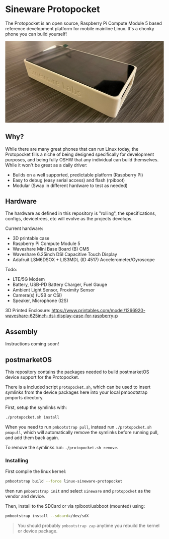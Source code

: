 # Sineware Protopocket

The Protopocket is an open source, Raspberry Pi Compute Module 5 based reference development platform for mobile mainline Linux. It's a chonky phone you can build yourself!

![Protopocket on a table](./models/phone-1.png)

## Why?
While there are many great phones that can run Linux today, the Protopocket fills a niche of being designed specifically for development purposes, and being fully OSHW that any individual can build themselves. While it won't be great as a daily driver:
- Builds on a well supported, predictable platform (Raspberry Pi)
- Easy to debug (easy serial access) and flash (rpiboot)
- Modular (Swap in different hardware to test as needed)

## Hardware
The hardware as defined in this repository is "rolling", the specifications, configs, devicetrees, etc will evolve as the projects develops.

Current hardware:
- 3D printable case
- Raspberry Pi Compute Module 5
- Waveshare Mini Base Board (B) CM5
- Waveshare 6.25inch DSI Capacitive Touch Display
- Adafruit LSM6DSOX + LIS3MDL (ID 4517) Accelerometer/Gyroscope

Todo:
- LTE/5G Modem
- Battery, USB-PD Battery Charger, Fuel Gauge
- Ambient Light Sensor, Proximity Sensor
- Camera(s) (USB or CSI) 
- Speaker, Microphone (I2S)

3D Printed Enclosure: https://www.printables.com/model/1266920-waveshare-625inch-dsi-display-case-for-raspberry-p


## Assembly
Instructions coming soon!

## postmarketOS
This repository contains the packages needed to build postmarketOS device support for the Protopocket.

There is a included script `protopocket.sh`, which can be used to insert symlinks from the device packages here into your local pmbootstrap pmports directory.

First, setup the symlinks with:
```bash
./protopocket.sh install
```


When you need to run `pmbootstrap pull`, instead run `./protopocket.sh pmapull`, which will automatically remove the symlinks before running pull, and add them back again.

To remove the symlinks run: `./protopocket.sh remove`.

### Installing
First compile the linux kernel:
```bash
pmbootstrap build --force linux-sineware-protopocket
```
then run `pmbootstrap init` and select `sineware` and `protopocket` as the vendor and device.

Then, install to the SDCard or via rpiboot/usbboot (mounted) using:
```bash
pmbootstrap install --sdcard=/dev/sdX
```

> You should probably `pmbootstrap zap` anytime you rebuild the kernel or device package.